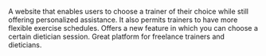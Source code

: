 A website that enables users to choose a trainer of their choice while still offering personalized assistance. It also permits trainers to have more flexible exercise schedules. Offers a new feature in which you can choose a certain dietician session. Great platform for freelance trainers and dieticians.